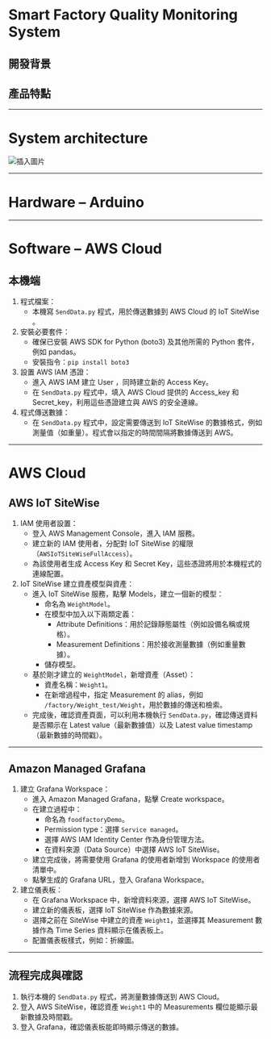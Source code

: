 # Smart Factory Quality Monitoring System

## 開發背景
## 產品特點

---

# System architecture
![插入圖片](https://github.com/iiot-4/Smart-Factory-Quality-Monitoring-System/blob/main/System%20Architecture.png)

---

# Hardware – Arduino

---

# Software – AWS Cloud

## 本機端

1. 程式檔案：
   - 本機寫 `SendData.py` 程式，用於傳送數據到 AWS Cloud 的 IoT SiteWise 。
2. 安裝必要套件：
   - 確保已安裝 AWS SDK for Python (boto3) 及其他所需的 Python 套件，例如 pandas。 
   - 安裝指令：`pip install boto3`
3. 設置 AWS IAM 憑證：
   - 進入 AWS IAM 建立 User ，同時建立新的 Access Key。
   - 在 `SendData.py` 程式中，填入 AWS Cloud 提供的 Access_key 和 Secret_key，利用這些憑證建立與 AWS 的安全連線。
4. 程式傳送數據：
   - 在 `SendData.py` 程式中，設定需要傳送到 IoT SiteWise 的數據格式，例如測量值（如重量）。程式會以指定的時間間隔將數據傳送到 AWS。

---

# AWS Cloud

## AWS IoT SiteWise

1. IAM 使用者設置：
   - 登入 AWS Management Console，進入 IAM 服務。
   - 建立新的 IAM 使用者，分配對 IoT SiteWise 的權限（`AWSIoTSiteWiseFullAccess`）。
   - 為該使用者生成 Access Key 和 Secret Key，這些憑證將用於本機程式的連線配置。
2. IoT SiteWise 建立資產模型與資產：
   - 進入 IoT SiteWise 服務，點擊 Models，建立一個新的模型：
     - 命名為 `WeightModel`。
     - 在模型中加入以下兩類定義：
       - Attribute Definitions：用於記錄靜態屬性（例如設備名稱或規格）。
       - Measurement Definitions：用於接收測量數據（例如重量數據）。
     - 儲存模型。
   - 基於剛才建立的 `WeightModel`，新增資產（Asset）：
     - 資產名稱：`Weight1`。
     - 在新增過程中，指定 Measurement 的 alias，例如 `/factory/Weight_test/Weight`，用於數據的傳送和檢索。
   - 完成後，確認資產頁面，可以利用本機執行 `SendData.py`，確認傳送資料是否顯示在 Latest value（最新數據值）以及 Latest value timestamp（最新數據的時間戳）。

---

## Amazon Managed Grafana

1. 建立 Grafana Workspace：
   - 進入 Amazon Managed Grafana，點擊 Create workspace。
   - 在建立過程中：
     - 命名為 `foodfactoryDemo`。
     - Permission type：選擇 `Service managed`。
     - 選擇 AWS IAM Identity Center 作為身份管理方法。
     - 在資料來源（Data Source）中選擇 AWS IoT SiteWise。
   - 建立完成後，將需要使用 Grafana 的使用者新增到 Workspace 的使用者清單中。
   - 點擊生成的 Grafana URL，登入 Grafana Workspace。
2. 建立儀表板：
   - 在 Grafana Workspace 中，新增資料來源，選擇 AWS IoT SiteWise。
   - 建立新的儀表板，選擇 IoT SiteWise 作為數據來源。
   - 選擇之前在 SiteWise 中建立的資產 `Weight1`，並選擇其 Measurement 數據作為 Time Series 資料顯示在儀表板上。
   - 配置儀表板樣式，例如：折線圖。

---

## 流程完成與確認

1. 執行本機的 `SendData.py` 程式，將測量數據傳送到 AWS Cloud。
2. 登入 AWS SiteWise，確認資產 `Weight1` 中的 Measurements 欄位能顯示最新數據及時間戳。
3. 登入 Grafana，確認儀表板能即時顯示傳送的數據。
